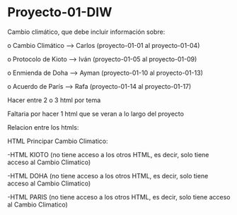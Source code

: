 # Proyecto-01-DIW
Cambio climático, que debe incluir información sobre:

o Cambio Climático --> Carlos (proyecto-01-01 al proyecto-01-04)

o Protocolo de Kioto --> Iván (proyecto-01-05 al proyecto-01-09)

o Enmienda de Doha --> Ayman (proyecto-01-10 al proyecto-01-13)

o Acuerdo de París --> Rafa (proyecto-01-14 al proyecto-01-17)

Hacer entre 2 o 3 html por tema

Faltaria por hacer 1 html que se veran a lo largo del proyecto

Relacion entre los htmls:

HTML Principar Cambio Climatico:

-HTML KIOTO (no tiene acceso a los otros HTML, es decir, solo tiene acceso al Cambio Climatico)

-HTML DOHA (no tiene acceso a los otros HTML, es decir, solo tiene acceso al Cambio Climatico)

-HTML PARIS (no tiene acceso a los otros HTML, es decir, solo tiene acceso al Cambio Climatico)
